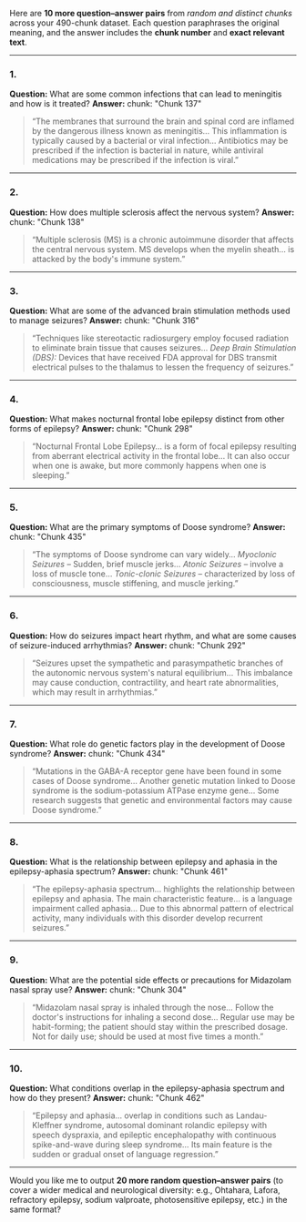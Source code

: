 Here are **10 more question–answer pairs** from *random and distinct chunks* across your 490-chunk dataset.
Each question paraphrases the original meaning, and the answer includes the **chunk number** and **exact relevant text**.

---

### **1.**

**Question:** What are some common infections that can lead to meningitis and how is it treated?
**Answer:**
chunk: "Chunk 137"

> “The membranes that surround the brain and spinal cord are inflamed by the dangerous illness known as meningitis… This inflammation is typically caused by a bacterial or viral infection… Antibiotics may be prescribed if the infection is bacterial in nature, while antiviral medications may be prescribed if the infection is viral.”

---

### **2.**

**Question:** How does multiple sclerosis affect the nervous system?
**Answer:**
chunk: "Chunk 138"

> “Multiple sclerosis (MS) is a chronic autoimmune disorder that affects the central nervous system. MS develops when the myelin sheath… is attacked by the body's immune system.”

---

### **3.**

**Question:** What are some of the advanced brain stimulation methods used to manage seizures?
**Answer:**
chunk: "Chunk 316"

> “Techniques like stereotactic radiosurgery employ focused radiation to eliminate brain tissue that causes seizures… *Deep Brain Stimulation (DBS):* Devices that have received FDA approval for DBS transmit electrical pulses to the thalamus to lessen the frequency of seizures.”

---

### **4.**

**Question:** What makes nocturnal frontal lobe epilepsy distinct from other forms of epilepsy?
**Answer:**
chunk: "Chunk 298"

> “Nocturnal Frontal Lobe Epilepsy… is a form of focal epilepsy resulting from aberrant electrical activity in the frontal lobe… It can also occur when one is awake, but more commonly happens when one is sleeping.”

---

### **5.**

**Question:** What are the primary symptoms of Doose syndrome?
**Answer:**
chunk: "Chunk 435"

> “The symptoms of Doose syndrome can vary widely… *Myoclonic Seizures –* Sudden, brief muscle jerks… *Atonic Seizures –* involve a loss of muscle tone… *Tonic-clonic Seizures –* characterized by loss of consciousness, muscle stiffening, and muscle jerking.”

---

### **6.**

**Question:** How do seizures impact heart rhythm, and what are some causes of seizure-induced arrhythmias?
**Answer:**
chunk: "Chunk 292"

> “Seizures upset the sympathetic and parasympathetic branches of the autonomic nervous system's natural equilibrium… This imbalance may cause conduction, contractility, and heart rate abnormalities, which may result in arrhythmias.”

---

### **7.**

**Question:** What role do genetic factors play in the development of Doose syndrome?
**Answer:**
chunk: "Chunk 434"

> “Mutations in the GABA-A receptor gene have been found in some cases of Doose syndrome… Another genetic mutation linked to Doose syndrome is the sodium-potassium ATPase enzyme gene… Some research suggests that genetic and environmental factors may cause Doose syndrome.”

---

### **8.**

**Question:** What is the relationship between epilepsy and aphasia in the epilepsy-aphasia spectrum?
**Answer:**
chunk: "Chunk 461"

> “The epilepsy-aphasia spectrum… highlights the relationship between epilepsy and aphasia. The main characteristic feature… is a language impairment called aphasia… Due to this abnormal pattern of electrical activity, many individuals with this disorder develop recurrent seizures.”

---

### **9.**

**Question:** What are the potential side effects or precautions for Midazolam nasal spray use?
**Answer:**
chunk: "Chunk 304"

> “Midazolam nasal spray is inhaled through the nose… Follow the doctor's instructions for inhaling a second dose… Regular use may be habit-forming; the patient should stay within the prescribed dosage. Not for daily use; should be used at most five times a month.”

---

### **10.**

**Question:** What conditions overlap in the epilepsy-aphasia spectrum and how do they present?
**Answer:**
chunk: "Chunk 462"

> “Epilepsy and aphasia… overlap in conditions such as Landau-Kleffner syndrome, autosomal dominant rolandic epilepsy with speech dyspraxia, and epileptic encephalopathy with continuous spike-and-wave during sleep syndrome… Its main feature is the sudden or gradual onset of language regression.”

---

Would you like me to output **20 more random question–answer pairs** (to cover a wider medical and neurological diversity: e.g., Ohtahara, Lafora, refractory epilepsy, sodium valproate, photosensitive epilepsy, etc.) in the same format?
